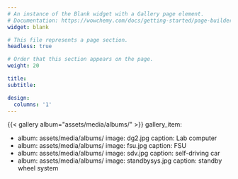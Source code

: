 ```yaml
---
# An instance of the Blank widget with a Gallery page element.
# Documentation: https://wowchemy.com/docs/getting-started/page-builder/
widget: blank

# This file represents a page section.
headless: true

# Order that this section appears on the page.
weight: 20

title: 
subtitle:

design:
  columns: '1'
---
```

{{< gallery album="assets/media/albums/" >}}
gallery_item:
- album: assets/media/albums/
  image: dg2.jpg
  caption: Lab computer
- album: assets/media/albums/
  image: fsu.jpg
  caption: FSU
- album: assets/media/albums/
  image: sdv.jpg
  caption: self-driving car
- album: assets/media/albums/
  image: standbysys.jpg
  caption: standby wheel system
